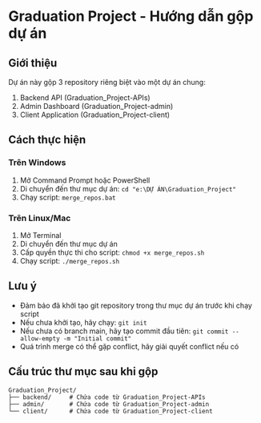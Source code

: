 # Graduation Project - Hướng dẫn gộp dự án

## Giới thiệu
Dự án này gộp 3 repository riêng biệt vào một dự án chung:
1. Backend API (Graduation_Project-APIs)
2. Admin Dashboard (Graduation_Project-admin)
3. Client Application (Graduation_Project-client)

## Cách thực hiện

### Trên Windows
1. Mở Command Prompt hoặc PowerShell
2. Di chuyển đến thư mục dự án: `cd "e:\DỰ ÁN\Graduation_Project"`
3. Chạy script: `merge_repos.bat`

### Trên Linux/Mac
1. Mở Terminal
2. Di chuyển đến thư mục dự án
3. Cấp quyền thực thi cho script: `chmod +x merge_repos.sh`
4. Chạy script: `./merge_repos.sh`

## Lưu ý
- Đảm bảo đã khởi tạo git repository trong thư mục dự án trước khi chạy script
- Nếu chưa khởi tạo, hãy chạy: `git init`
- Nếu chưa có branch main, hãy tạo commit đầu tiên: `git commit --allow-empty -m "Initial commit"`
- Quá trình merge có thể gặp conflict, hãy giải quyết conflict nếu có

## Cấu trúc thư mục sau khi gộp
```
Graduation_Project/
├── backend/     # Chứa code từ Graduation_Project-APIs
├── admin/       # Chứa code từ Graduation_Project-admin
└── client/      # Chứa code từ Graduation_Project-client
```